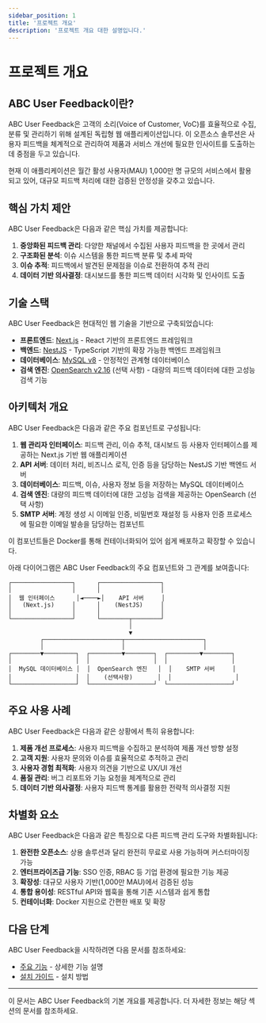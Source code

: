 ```yaml
---
sidebar_position: 1
title: '프로젝트 개요'
description: '프로젝트 개요 대한 설명입니다.'
---
```


# 프로젝트 개요

## ABC User Feedback이란?

ABC User Feedback은 고객의 소리(Voice of Customer, VoC)를 효율적으로 수집, 분류 및 관리하기 위해 설계된 독립형 웹 애플리케이션입니다. 이 오픈소스 솔루션은 사용자 피드백을 체계적으로 관리하여 제품과 서비스 개선에 필요한 인사이트를 도출하는 데 중점을 두고 있습니다.

현재 이 애플리케이션은 월간 활성 사용자(MAU) 1,000만 명 규모의 서비스에서 활용되고 있어, 대규모 피드백 처리에 대한 검증된 안정성을 갖추고 있습니다.

## 핵심 가치 제안

ABC User Feedback은 다음과 같은 핵심 가치를 제공합니다:

1. **중앙화된 피드백 관리**: 다양한 채널에서 수집된 사용자 피드백을 한 곳에서 관리
2. **구조화된 분석**: 이슈 시스템을 통한 피드백 분류 및 추세 파악
3. **이슈 추적**: 피드백에서 발견된 문제점을 이슈로 전환하여 추적 관리
4. **데이터 기반 의사결정**: 대시보드를 통한 피드백 데이터 시각화 및 인사이트 도출

## 기술 스택

ABC User Feedback은 현대적인 웹 기술을 기반으로 구축되었습니다:

- **프론트엔드**: [Next.js](https://nextjs.org/) - React 기반의 프론트엔드 프레임워크
- **백엔드**: [NestJS](https://nestjs.com/) - TypeScript 기반의 확장 가능한 백엔드 프레임워크
- **데이터베이스**: [MySQL v8](https://www.mysql.com/) - 안정적인 관계형 데이터베이스
- **검색 엔진**: [OpenSearch v2.16](https://opensearch.org/) (선택 사항) - 대량의 피드백 데이터에 대한 고성능 검색 기능

## 아키텍처 개요

ABC User Feedback은 다음과 같은 주요 컴포넌트로 구성됩니다:

1. **웹 관리자 인터페이스**: 피드백 관리, 이슈 추적, 대시보드 등 사용자 인터페이스를 제공하는 Next.js 기반 웹 애플리케이션
2. **API 서버**: 데이터 처리, 비즈니스 로직, 인증 등을 담당하는 NestJS 기반 백엔드 서버
3. **데이터베이스**: 피드백, 이슈, 사용자 정보 등을 저장하는 MySQL 데이터베이스
4. **검색 엔진**: 대량의 피드백 데이터에 대한 고성능 검색을 제공하는 OpenSearch (선택 사항)
5. **SMTP 서버**: 계정 생성 시 이메일 인증, 비밀번호 재설정 등 사용자 인증 프로세스에 필요한 이메일 발송을 담당하는 컴포넌트

이 컴포넌트들은 Docker를 통해 컨테이너화되어 있어 쉽게 배포하고 확장할 수 있습니다.

아래 다이어그램은 ABC User Feedback의 주요 컴포넌트와 그 관계를 보여줍니다:

```
┌─────────────────┐      ┌─────────────────┐
│                 │      │                 │
│  웹 인터페이스      │◄────►│    API 서버     │
│   (Next.js)     │      │    (NestJS)     │
│                 │      │                 │
└─────────────────┘      └────────┬────────┘
                                  │
                                  ▼
         ┌──────────────────────┬──────────────────────┐
         │                      │                      │
┌────────▼─────────┐  ┌─────────▼────────┐  ┌─────────▼────────┐
│                  │  │                  │  │                  │
│  MySQL 데이터베이스 │  │  OpenSearch 엔진   │  │    SMTP 서버     │
│                  │  │    (선택사항)       │  │                  │
└──────────────────┘  └──────────────────┘  └──────────────────┘
```

## 주요 사용 사례

ABC User Feedback은 다음과 같은 상황에서 특히 유용합니다:

1. **제품 개선 프로세스**: 사용자 피드백을 수집하고 분석하여 제품 개선 방향 설정
2. **고객 지원**: 사용자 문의와 이슈를 효율적으로 추적하고 관리
3. **사용자 경험 최적화**: 사용자 의견을 기반으로 UX/UI 개선
4. **품질 관리**: 버그 리포트와 기능 요청을 체계적으로 관리
5. **데이터 기반 의사결정**: 사용자 피드백 통계를 활용한 전략적 의사결정 지원

## 차별화 요소

ABC User Feedback은 다음과 같은 특징으로 다른 피드백 관리 도구와 차별화됩니다:

1. **완전한 오픈소스**: 상용 솔루션과 달리 완전히 무료로 사용 가능하며 커스터마이징 가능
2. **엔터프라이즈급 기능**: SSO 인증, RBAC 등 기업 환경에 필요한 기능 제공
3. **확장성**: 대규모 사용자 기반(1,000만 MAU)에서 검증된 성능
4. **통합 용이성**: RESTful API와 웹훅을 통해 기존 시스템과 쉽게 통합
5. **컨테이너화**: Docker 지원으로 간편한 배포 및 확장

## 다음 단계

ABC User Feedback을 시작하려면 다음 문서를 참조하세요:

- [주요 기능](./02-key-features.md) - 상세한 기능 설명
- [설치 가이드](../02-getting-started/02-installation/01-docker-hub-images.md) - 설치 방법

---

이 문서는 ABC User Feedback의 기본 개요를 제공합니다. 더 자세한 정보는 해당 섹션의 문서를 참조하세요.
